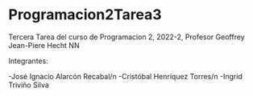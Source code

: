 # Programacion2Tarea3

Tercera Tarea del curso de Programacion 2, 2022-2, Profesor Geoffrey Jean-Piere Hecht NN

Integrantes:

-José Ignacio Alarcón Recabal/n
-Cristóbal Henríquez Torres/n 
-Ingrid Triviño Silva
